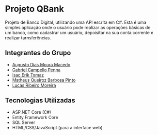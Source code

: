 # Projeto QBank

Projeto de Banco Digital, utilizando uma API escrita em C#. Esta é uma simples aplicação onde o usuário pode realizar as operações básicas de um banco, como cadastrar um usuário, depoisitar na sua conta corrente e realizar tarnsferências.

## Integrantes do Grupo
- [Augusto Dias Moura Macedo](https://github.com/AugustoRalf)
- [Gabriel Campello Penna](https://github.com/Campsss)
- [Isac Erik Tomaz](https://github.com/Izurus)
- [Matheus Queiroz Barbosa Pinto](https://github.com/MatheusQueiroz1604)
- [Lucas Ribeiro Moreira](https://github.com/LucasSanzio)

## Tecnologias Utilizadas
- ASP.NET Core (C#)
- Entity Framework Core
- SQL Server
- HTML/CSS/JavaScript (para a interface web)
